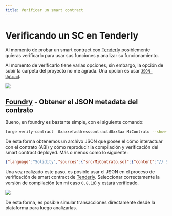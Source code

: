 ```yaml
---
title: Verificar un smart contract
---
```

# Verificando un SC en Tenderly
Al momento de probar un smart contract con [Tenderly](./tenderly) posiblemente quieras verificarlo para usar sus funciones y analizar su funcionamiento.

Al momento de verificarlo tiene varias opciones, sin embargo, la opción de subir la carpeta del proyecto no me agrada. Una opción es usar [`JSON Upload`](https://docs.soliditylang.org/en/latest/metadata.html).

![](https://imgur.com/Y9KU4c6.png)

## [Foundry](../foundry/foundry) - Obtener el JSON metadata del contrato
Bueno, en foundry es bastante simple, con el siguiente comando:

```sh
forge verify-contract  0xaxxefaddresscontractd8xx3ax MiContrato --show-standard-json-input > etherscan.json
```

De esta forma obtenemos un archivo JSON que posee el cómo interactuar con el contrato (ABI) y cómo reproducir la compilación y verificación del smart contract deployed. Más o menos como lo siguiente:
```JSON
{"language":"Solidity","sources":{"src/MiContrato.sol":{"content":"// SPDX-License-Identifier: MIT\npragma solidity ^0.8.9;\n\nimport \"@openzeppelin/contracts/token/ERC721/ERC721.sol\";\nimport \"@openzeppelin/contracts/token/ERC721/extensions/ERC721Enumerable.sol\";\nimport \"@openzeppelin/contracts/access/Ownable.sol\";\nimport \"@openzeppelin/contracts/utils/Counters.sol\";\n\ncontract MiContrato is ERC7.....n            return result + (rounding == Rounding.Up && 1 << (result * 8) < value ? 1 : 0);\n        }\n    }\n}\n"}},"settings":{"remappings":["@openzeppelin/=lib/openzeppelin-contracts/","ds-test/=lib/forge-std/lib/ds-test/src/","forge-std/=lib/forge-std/src/","openzeppelin-contracts/=lib/openzeppelin-contracts/"],"optimizer":{"enabled":true,"runs":200},"metadata":{"bytecodeHash":"ipfs","appendCBOR":true},"outputSelection":{"*":{"":["ast"],"*":["abi","evm.bytecode","evm.deployedBytecode","evm.methodIdentifiers","metadata"]}},"evmVersion":"paris","libraries":{}}}
```

Una vez realizado este paso, es posible usar el JSON en el proceso de verificación de smart contract de [Tenderly](./tenderly). Seleccionar correctamente la versión de compilación (en mi caso `0.8.19`) y estará verificado.

![](https://i.imgur.com/4WjUIdQ.png)

De esta forma, es posible simular transacciones directamente desde la plataforma para luego analizarlas.
